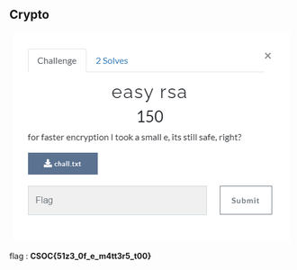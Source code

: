 ## Crypto

<p align="center"><img src="header.png" width="" height=""/></p>

flag : **CSOC\{51z3_0f_e_m4tt3r5_t00}**